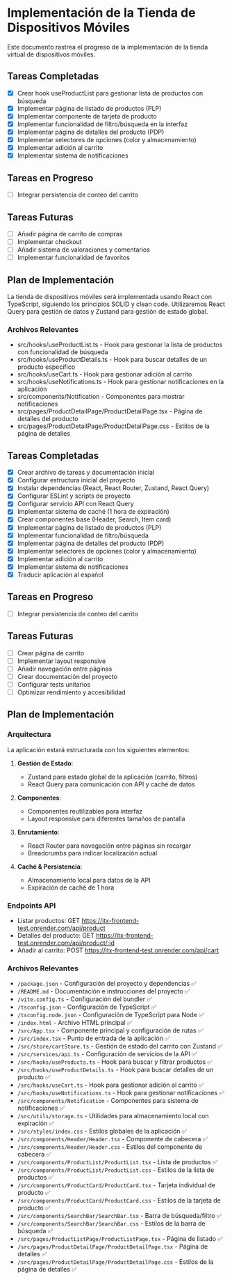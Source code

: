 # Implementación de la Tienda de Dispositivos Móviles

Este documento rastrea el progreso de la implementación de la tienda virtual de dispositivos móviles.

## Tareas Completadas

- [x] Crear hook useProductList para gestionar lista de productos con búsqueda
- [x] Implementar página de listado de productos (PLP)
- [x] Implementar componente de tarjeta de producto
- [x] Implementar funcionalidad de filtro/búsqueda en la interfaz
- [x] Implementar página de detalles del producto (PDP)
- [x] Implementar selectores de opciones (color y almacenamiento)
- [x] Implementar adición al carrito
- [x] Implementar sistema de notificaciones

## Tareas en Progreso

- [ ] Integrar persistencia de conteo del carrito

## Tareas Futuras

- [ ] Añadir página de carrito de compras
- [ ] Implementar checkout
- [ ] Añadir sistema de valoraciones y comentarios
- [ ] Implementar funcionalidad de favoritos

## Plan de Implementación

La tienda de dispositivos móviles será implementada usando React con TypeScript, siguiendo los principios SOLID y clean code. Utilizaremos React Query para gestión de datos y Zustand para gestión de estado global.

### Archivos Relevantes

- src/hooks/useProductList.ts - Hook para gestionar la lista de productos con funcionalidad de búsqueda
- src/hooks/useProductDetails.ts - Hook para buscar detalles de un producto específico
- src/hooks/useCart.ts - Hook para gestionar adición al carrito
- src/hooks/useNotifications.ts - Hook para gestionar notificaciones en la aplicación
- src/components/Notification - Componentes para mostrar notificaciones
- src/pages/ProductDetailPage/ProductDetailPage.tsx - Página de detalles del producto
- src/pages/ProductDetailPage/ProductDetailPage.css - Estilos de la página de detalles

## Tareas Completadas

- [x] Crear archivo de tareas y documentación inicial
- [x] Configurar estructura inicial del proyecto
- [x] Instalar dependencias (React, React Router, Zustand, React Query)
- [x] Configurar ESLint y scripts de proyecto
- [x] Configurar servicio API con React Query
- [x] Implementar sistema de caché (1 hora de expiración)
- [x] Crear componentes base (Header, Search, Item card)
- [x] Implementar página de listado de productos (PLP)
- [x] Implementar funcionalidad de filtro/búsqueda
- [x] Implementar página de detalles del producto (PDP)
- [x] Implementar selectores de opciones (color y almacenamiento)
- [x] Implementar adición al carrito
- [x] Implementar sistema de notificaciones
- [x] Traducir aplicación al español

## Tareas en Progreso

- [ ] Integrar persistencia de conteo del carrito

## Tareas Futuras

- [ ] Crear página de carrito
- [ ] Implementar layout responsive
- [ ] Añadir navegación entre páginas
- [ ] Crear documentación del proyecto
- [ ] Configurar tests unitarios
- [ ] Optimizar rendimiento y accesibilidad

## Plan de Implementación

### Arquitectura

La aplicación estará estructurada con los siguientes elementos:

1. **Gestión de Estado**:
   - Zustand para estado global de la aplicación (carrito, filtros)
   - React Query para comunicación con API y caché de datos

2. **Componentes**:
   - Componentes reutilizables para interfaz
   - Layout responsive para diferentes tamaños de pantalla

3. **Enrutamiento**:
   - React Router para navegación entre páginas sin recargar
   - Breadcrumbs para indicar localización actual

4. **Caché & Persistencia**:
   - Almacenamiento local para datos de la API
   - Expiración de caché de 1 hora

### Endpoints API

- Listar productos: GET https://itx-frontend-test.onrender.com/api/product
- Detalles del producto: GET https://itx-frontend-test.onrender.com/api/product/:id
- Añadir al carrito: POST https://itx-frontend-test.onrender.com/api/cart

### Archivos Relevantes

- `/package.json` - Configuración del proyecto y dependencias ✅
- `/README.md` - Documentación e instrucciones del proyecto ✅
- `/vite.config.ts` - Configuración del bundler ✅
- `/tsconfig.json` - Configuración de TypeScript ✅
- `/tsconfig.node.json` - Configuración de TypeScript para Node ✅
- `/index.html` - Archivo HTML principal ✅
- `/src/App.tsx` - Componente principal y configuración de rutas ✅
- `/src/index.tsx` - Punto de entrada de la aplicación ✅
- `/src/store/cartStore.ts` - Gestión de estado del carrito con Zustand ✅
- `/src/services/api.ts` - Configuración de servicios de la API ✅
- `/src/hooks/useProducts.ts` - Hook para buscar y filtrar productos ✅
- `/src/hooks/useProductDetails.ts` - Hook para buscar detalles de un producto ✅
- `/src/hooks/useCart.ts` - Hook para gestionar adición al carrito ✅
- `/src/hooks/useNotifications.ts` - Hook para gestionar notificaciones ✅
- `/src/components/Notification` - Componentes para sistema de notificaciones ✅
- `/src/utils/storage.ts` - Utilidades para almacenamiento local con expiración ✅
- `/src/styles/index.css` - Estilos globales de la aplicación ✅
- `/src/components/Header/Header.tsx` - Componente de cabecera ✅
- `/src/components/Header/Header.css` - Estilos del componente de cabecera ✅
- `/src/components/ProductList/ProductList.tsx` - Lista de productos ✅
- `/src/components/ProductList/ProductList.css` - Estilos de la lista de productos ✅
- `/src/components/ProductCard/ProductCard.tsx` - Tarjeta individual de producto ✅
- `/src/components/ProductCard/ProductCard.css` - Estilos de la tarjeta de producto ✅
- `/src/components/SearchBar/SearchBar.tsx` - Barra de búsqueda/filtro ✅
- `/src/components/SearchBar/SearchBar.css` - Estilos de la barra de búsqueda ✅
- `/src/pages/ProductListPage/ProductListPage.tsx` - Página de listado ✅
- `/src/pages/ProductDetailPage/ProductDetailPage.tsx` - Página de detalles ✅
- `/src/pages/ProductDetailPage/ProductDetailPage.css` - Estilos de la página de detalles ✅